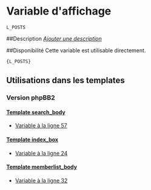# Variable d'affichage
```
L_POSTS
```


##Description
[*Ajouter une description*](https://fa-tvars.appspot.com/var/L_POSTS)

##Disponibilité
Cette variable est utilisable directement.

```html
{L_POSTS}
```

## Utilisations dans les templates

### Version phpBB2

#### [Template search_body](subsilver/search_body.md#readme)
* [Variable &agrave; la ligne 57](../subsilver/search_body.tpl#L57)

#### [Template index_box](subsilver/index_box.md#readme)
* [Variable &agrave; la ligne 24](../subsilver/index_box.tpl#L24)

#### [Template memberlist_body](subsilver/memberlist_body.md#readme)
* [Variable &agrave; la ligne 32](../subsilver/memberlist_body.tpl#L32)